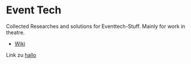 # Event Tech
Collected Researches and solutions for Eventtech-Stuff. Mainly for work in theatre.
- [Wiki](https://github.com/grizzee/Eventtech-Wiki/wiki)



Link zu [hallo](https://github.com/grizzee/Event-Tech/blob/master/hallo.md)
